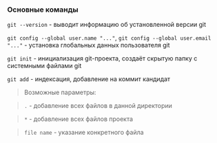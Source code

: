 ### Основные команды

`git --version` - выводит информацию об установленной версии git

`git config --global user.name "..."`, `git config --global user.email "..."` - 
установка глобальных данных пользователя git 

`git init` - инициализация git-проекта, создаёт скрытую папку с системными файлами git

`git add` - индексация, добавление на коммит кандидат

> Возможные параметры:

> `.` - добавление всех файлов в данной директории

> `*` - добавление всех файлов проекта

> `file name` - указание конкретного файла

